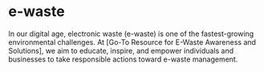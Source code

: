 # e-waste
In our digital age, electronic waste (e-waste) is one of the fastest-growing environmental challenges. At [Go-To Resource for E-Waste  Awareness and Solutions], we aim to educate, inspire, and empower individuals and businesses to take responsible actions toward e-waste management.
